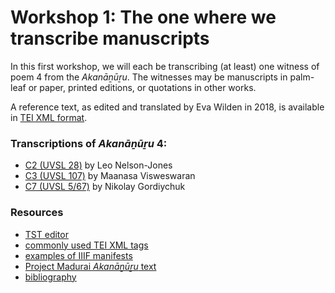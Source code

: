 # Workshop 1: The one where we transcribe manuscripts

In this first workshop, we will each be transcribing (at least) one witness of poem 4 from the _Akanāṉūṟu_. The witnesses may be manuscripts in palm-leaf or paper, printed editions, or quotations in other works.

A reference text, as edited and translated by Eva Wilden in 2018, is available in [TEI XML format](https://uhh-tamilex.github.io/corpus/Akananuru/AN4.xml).

### Transcriptions of _Akanāṉūṟu_ 4:

* [C2 (UVSL 28)](https://uhh-tamilex.github.io/workshop/transcription/C3.xml) by Leo Nelson-Jones
* [C3 (UVSL 107)](https://uhh-tamilex.github.io/workshop/transcription/C2.xml) by Maanasa Visweswaran
* [C7 (UVSL 5/67)](https://uhh-tamilex.github.io/workshop/transcription/C7.xml) by Nikolay Gordiychuk

### Resources

* [TST editor](https://tst-project.github.io/editor) 
* [commonly used TEI XML tags](tags.md) 
* [examples of IIIF manifests](iiif.md)
* [Project Madurai _Akanāṉūṟu_ text](https://www.projectmadurai.org/pm_etexts/utf8/pmuni0490_01.html) 
* [bibliography](bibliography.md) 
